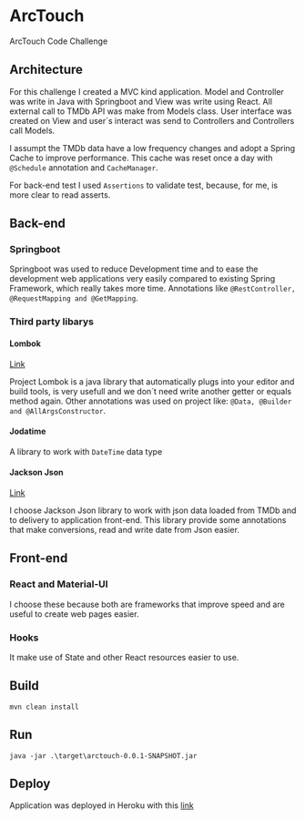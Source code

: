 # ArcTouch
ArcTouch Code Challenge

## Architecture
For this challenge I created a MVC kind application. Model and Controller was write in Java with Springboot and View was write using React. All external call to TMDb API was make from Models class. User interface was created on View and user´s interact was send to Controllers and Controllers call Models.

I assumpt the TMDb data have a low frequency changes and adopt a Spring Cache to improve performance. This cache was reset once a day with ```@Schedule``` annotation and ```CacheManager```.

For back-end test I used ```Assertions``` to validate test, because, for me, is more clear to read asserts.

## Back-end
### Springboot
Springboot was used to reduce Development time and to ease the development web applications very easily compared to existing Spring Framework, which really takes more time. Annotations like ```@RestController, @RequestMapping and @GetMapping```.

### 
### Third party libarys
#### Lombok
[Link](https://projectlombok.org/ "Lombok")

Project Lombok is a java library that automatically plugs into your editor and build tools, is very usefull and we don´t need write another getter or equals method again. Other annotations was used on project like: ```@Data, @Builder and @AllArgsConstructor```.
#### Jodatime
A library to work with ```DateTime``` data type
#### Jackson Json 
[Link](https://github.com/FasterXML/jackson "Jackon Json github")

I choose Jackson Json library to work with json data loaded from TMDb and to delivery to application front-end. This library provide some annotations that make conversions, read and write date from Json easier.

## Front-end
### React and Material-UI
I choose these because both are frameworks that improve speed and are useful to create web pages easier.
### Hooks
It make use of State and other React resources easier to use.

## Build
```mvn clean install```

## Run
```java -jar .\target\arctouch-0.0.1-SNAPSHOT.jar```

## Deploy
Application was deployed in Heroku with this [link](https://mattje-alexandre-arctouch.herokuapp.com/, "Herokuapp")
